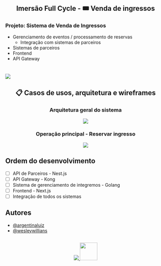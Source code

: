 <div align="center">
  
  ## Imersão Full Cycle - 🎟 Venda de ingressos
  
</div>

### Projeto: Sistema de Venda de Ingressos

- Gerenciamento de eventos / processamento de reservas		
  - Integração com sistemas de parceiros
- Sistemas de parceiros
- Frontend
- API Gateway

#
<img src="https://github.com/bruno-silverio/fullcycle-devticket-pro/assets/27282770/6c8e85fe-81d8-47eb-b83e-9863f6daa1ce" />
    
<div align="center">
  
  ## 📋 Casos de usos, arquitetura e wireframes
  
  ### Arquitetura geral do sistema
  
  <img src="https://github.com/bruno-silverio/fullcycle-devticket-pro/assets/27282770/df2d1bca-7e14-44f2-b7ec-8d540bc1c4ab" />
  
  ### Operação principal - Reservar ingresso
  
  <img src="https://github.com/bruno-silverio/fullcycle-devticket-pro/assets/27282770/539766e6-3b3f-4ede-8cce-280fa9228e6a" />

</div>

## Ordem do desenvolvimento
- [ ] API de Parceiros - Nest.js
- [ ] API Gateway - Kong
- [ ] Sistema de gerenciamento de integremos - Golang
- [ ] Frontend - Next.js
- [ ] Integração de todos os sistemas

## Autores

- [@argentinaluiz](https://github.com/argentinaluiz)
- [@wesleywillians](https://github.com/wesleywillians)

##
<p align="center">
  <a href="https://skillicons.dev">
    <img src="https://skillicons.dev/icons?i=next,nest,go,docker" >
    <img src="https://github.com/bruno-silverio/fullcycle-devticket-pro/assets/27282770/8958b91e-79a8-43fd-85d7-75bbc9d30a79"  width="55" height="55"/>
  </a>
</p>
